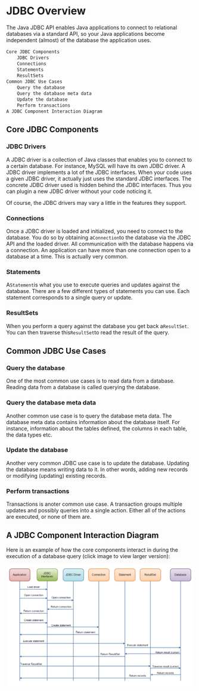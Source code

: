 # JDBC Overview

The Java JDBC API enables Java applications to connect to relational databases via a standard API, so your Java applications become independent (almost) of the database the application uses.

```
Core JDBC Components
    JDBC Drivers
    Connections
    Statements
    ResultSets
Common JDBC Use Cases
    Query the database
    Query the database meta data
    Update the database
    Perform transactions
A JDBC Component Interaction Diagram
```

## Core JDBC Components

### JDBC Drivers

A JDBC driver is a collection of Java classes that enables you to connect to a certain database. For instance, MySQL will have its own JDBC driver. A JDBC driver implements a lot of the JDBC interfaces. When your code uses a given JDBC driver, it actually just uses the standard JDBC interfaces. The concrete JDBC driver used is hidden behind the JDBC interfaces. Thus you can plugin a new JDBC driver without your code noticing it.

Of course, the JDBC drivers may vary a little in the features they support.

### Connections

Once a JDBC driver is loaded and initialized, you need to connect to the database. You do so by obtaining a`Connection`to the database via the JDBC API and the loaded driver. All communication with the database happens via a connection. An application can have more than one connection open to a database at a time. This is actually very common.

### Statements

A`Statement`is what you use to execute queries and updates against the database. There are a few different types of statements you can use. Each statement corresponds to a single query or update.

### ResultSets

When you perform a query against the database you get back a`ResultSet`. You can then traverse this`ResultSet`to read the result of the query.

## Common JDBC Use Cases

### Query the database

One of the most common use cases is to read data from a database. Reading data from a database is called querying the database.

### Query the database meta data

Another common use case is to query the database meta data. The database meta data contains information about the database itself. For instance, information about the tables defined, the columns in each table, the data types etc.

### Update the database

Another very common JDBC use case is to update the database. Updating the database means writing data to it. In other words, adding new records or modifying (updating) existing records.

### Perform transactions

Transactions is anoter common use case. A transaction groups multiple updates and possibly queries into a single action. Either all of the actions are executed, or none of them are.

## A JDBC Component Interaction Diagram

Here is an example of how the core components interact in during the execution of a database query (click image to view larger version):

![overview](overview.png)
